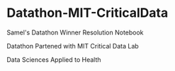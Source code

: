 # Datathon-MIT-CriticalData
Samel's Datathon Winner Resolution Notebook<br>

Datathon Partened with MIT Critical Data Lab <br>

Data Sciences Applied to Health
